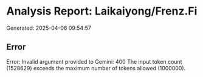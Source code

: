 # Analysis Report: Laikaiyong/Frenz.Fi

Generated: 2025-04-06 09:54:57


## Error

Error: Invalid argument provided to Gemini: 400 The input token count (1528629) exceeds the maximum number of tokens allowed (1000000).
